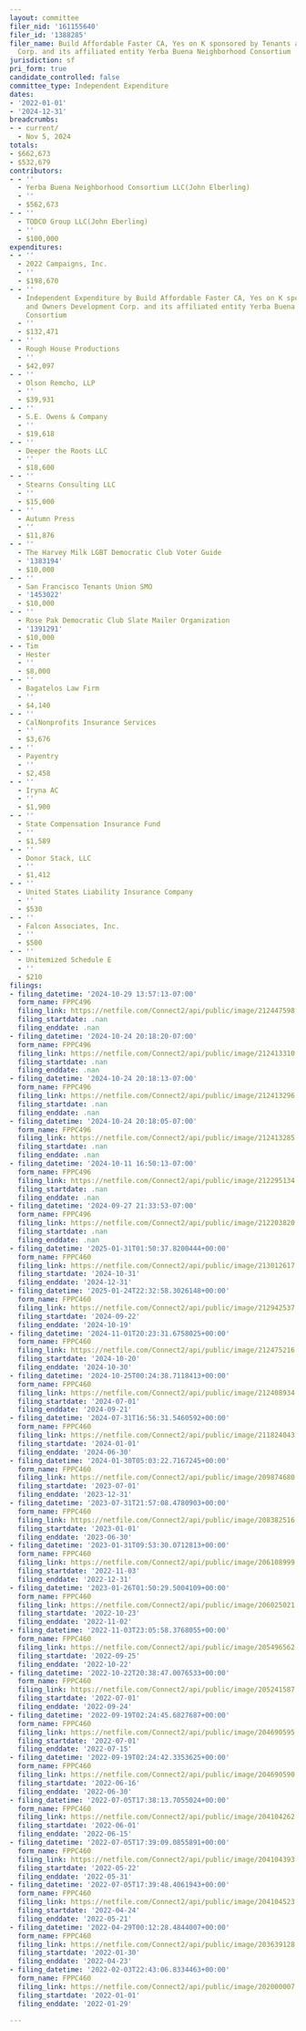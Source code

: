 ```yaml
---
layout: committee
filer_nid: '161155640'
filer_id: '1388285'
filer_name: Build Affordable Faster CA, Yes on K sponsored by Tenants and Owners Development
  Corp. and its affiliated entity Yerba Buena Neighborhood Consortium
jurisdiction: sf
pri_form: true
candidate_controlled: false
committee_type: Independent Expenditure
dates:
- '2022-01-01'
- '2024-12-31'
breadcrumbs:
- - current/
  - Nov 5, 2024
totals:
- $662,673
- $532,679
contributors:
- - ''
  - Yerba Buena Neighborhood Consortium LLC(John Elberling)
  - ''
  - $562,673
- - ''
  - TODCO Group LLC(John Eberling)
  - ''
  - $100,000
expenditures:
- - ''
  - 2022 Campaigns, Inc.
  - ''
  - $198,670
- - ''
  - Independent Expenditure by Build Affordable Faster CA, Yes on K sponsored by Tenants
    and Owners Development Corp. and its affiliated entity Yerba Buena Neighborhood
    Consortium
  - ''
  - $132,471
- - ''
  - Rough House Productions
  - ''
  - $42,097
- - ''
  - Olson Remcho, LLP
  - ''
  - $39,931
- - ''
  - S.E. Owens & Company
  - ''
  - $19,618
- - ''
  - Deeper the Roots LLC
  - ''
  - $18,600
- - ''
  - Stearns Consulting LLC
  - ''
  - $15,000
- - ''
  - Autumn Press
  - ''
  - $11,876
- - ''
  - The Harvey Milk LGBT Democratic Club Voter Guide
  - '1383194'
  - $10,000
- - ''
  - San Francisco Tenants Union SMO
  - '1453022'
  - $10,000
- - ''
  - Rose Pak Democratic Club Slate Mailer Organization
  - '1391291'
  - $10,000
- - Tim
  - Hester
  - ''
  - $8,000
- - ''
  - Bagatelos Law Firm
  - ''
  - $4,140
- - ''
  - CalNonprofits Insurance Services
  - ''
  - $3,676
- - ''
  - Payentry
  - ''
  - $2,458
- - ''
  - Iryna AC
  - ''
  - $1,900
- - ''
  - State Compensation Insurance Fund
  - ''
  - $1,589
- - ''
  - Donor Stack, LLC
  - ''
  - $1,412
- - ''
  - United States Liability Insurance Company
  - ''
  - $530
- - ''
  - Falcon Associates, Inc.
  - ''
  - $500
- - ''
  - Unitemized Schedule E
  - ''
  - $210
filings:
- filing_datetime: '2024-10-29 13:57:13-07:00'
  form_name: FPPC496
  filing_link: https://netfile.com/Connect2/api/public/image/212447598
  filing_startdate: .nan
  filing_enddate: .nan
- filing_datetime: '2024-10-24 20:18:20-07:00'
  form_name: FPPC496
  filing_link: https://netfile.com/Connect2/api/public/image/212413310
  filing_startdate: .nan
  filing_enddate: .nan
- filing_datetime: '2024-10-24 20:18:13-07:00'
  form_name: FPPC496
  filing_link: https://netfile.com/Connect2/api/public/image/212413296
  filing_startdate: .nan
  filing_enddate: .nan
- filing_datetime: '2024-10-24 20:18:05-07:00'
  form_name: FPPC496
  filing_link: https://netfile.com/Connect2/api/public/image/212413285
  filing_startdate: .nan
  filing_enddate: .nan
- filing_datetime: '2024-10-11 16:50:13-07:00'
  form_name: FPPC496
  filing_link: https://netfile.com/Connect2/api/public/image/212295134
  filing_startdate: .nan
  filing_enddate: .nan
- filing_datetime: '2024-09-27 21:33:53-07:00'
  form_name: FPPC496
  filing_link: https://netfile.com/Connect2/api/public/image/212203820
  filing_startdate: .nan
  filing_enddate: .nan
- filing_datetime: '2025-01-31T01:50:37.8200444+00:00'
  form_name: FPPC460
  filing_link: https://netfile.com/Connect2/api/public/image/213012617
  filing_startdate: '2024-10-31'
  filing_enddate: '2024-12-31'
- filing_datetime: '2025-01-24T22:32:58.3026148+00:00'
  form_name: FPPC460
  filing_link: https://netfile.com/Connect2/api/public/image/212942537
  filing_startdate: '2024-09-22'
  filing_enddate: '2024-10-19'
- filing_datetime: '2024-11-01T20:23:31.6758025+00:00'
  form_name: FPPC460
  filing_link: https://netfile.com/Connect2/api/public/image/212475216
  filing_startdate: '2024-10-20'
  filing_enddate: '2024-10-30'
- filing_datetime: '2024-10-25T00:24:38.7118413+00:00'
  form_name: FPPC460
  filing_link: https://netfile.com/Connect2/api/public/image/212408934
  filing_startdate: '2024-07-01'
  filing_enddate: '2024-09-21'
- filing_datetime: '2024-07-31T16:56:31.5460592+00:00'
  form_name: FPPC460
  filing_link: https://netfile.com/Connect2/api/public/image/211824043
  filing_startdate: '2024-01-01'
  filing_enddate: '2024-06-30'
- filing_datetime: '2024-01-30T05:03:22.7167245+00:00'
  form_name: FPPC460
  filing_link: https://netfile.com/Connect2/api/public/image/209874680
  filing_startdate: '2023-07-01'
  filing_enddate: '2023-12-31'
- filing_datetime: '2023-07-31T21:57:08.4780903+00:00'
  form_name: FPPC460
  filing_link: https://netfile.com/Connect2/api/public/image/208382516
  filing_startdate: '2023-01-01'
  filing_enddate: '2023-06-30'
- filing_datetime: '2023-01-31T09:53:30.0712813+00:00'
  form_name: FPPC460
  filing_link: https://netfile.com/Connect2/api/public/image/206108999
  filing_startdate: '2022-11-03'
  filing_enddate: '2022-12-31'
- filing_datetime: '2023-01-26T01:50:29.5004109+00:00'
  form_name: FPPC460
  filing_link: https://netfile.com/Connect2/api/public/image/206025021
  filing_startdate: '2022-10-23'
  filing_enddate: '2022-11-02'
- filing_datetime: '2022-11-03T23:05:58.3768055+00:00'
  form_name: FPPC460
  filing_link: https://netfile.com/Connect2/api/public/image/205496562
  filing_startdate: '2022-09-25'
  filing_enddate: '2022-10-22'
- filing_datetime: '2022-10-22T20:38:47.0076533+00:00'
  form_name: FPPC460
  filing_link: https://netfile.com/Connect2/api/public/image/205241587
  filing_startdate: '2022-07-01'
  filing_enddate: '2022-09-24'
- filing_datetime: '2022-09-19T02:24:45.6827687+00:00'
  form_name: FPPC460
  filing_link: https://netfile.com/Connect2/api/public/image/204690595
  filing_startdate: '2022-07-01'
  filing_enddate: '2022-07-15'
- filing_datetime: '2022-09-19T02:24:42.3353625+00:00'
  form_name: FPPC460
  filing_link: https://netfile.com/Connect2/api/public/image/204690590
  filing_startdate: '2022-06-16'
  filing_enddate: '2022-06-30'
- filing_datetime: '2022-07-05T17:38:13.7055024+00:00'
  form_name: FPPC460
  filing_link: https://netfile.com/Connect2/api/public/image/204104262
  filing_startdate: '2022-06-01'
  filing_enddate: '2022-06-15'
- filing_datetime: '2022-07-05T17:39:09.0855891+00:00'
  form_name: FPPC460
  filing_link: https://netfile.com/Connect2/api/public/image/204104393
  filing_startdate: '2022-05-22'
  filing_enddate: '2022-05-31'
- filing_datetime: '2022-07-05T17:39:48.4061943+00:00'
  form_name: FPPC460
  filing_link: https://netfile.com/Connect2/api/public/image/204104523
  filing_startdate: '2022-04-24'
  filing_enddate: '2022-05-21'
- filing_datetime: '2022-04-29T00:12:28.4844007+00:00'
  form_name: FPPC460
  filing_link: https://netfile.com/Connect2/api/public/image/203639128
  filing_startdate: '2022-01-30'
  filing_enddate: '2022-04-23'
- filing_datetime: '2022-02-03T22:43:06.8334463+00:00'
  form_name: FPPC460
  filing_link: https://netfile.com/Connect2/api/public/image/202000007
  filing_startdate: '2022-01-01'
  filing_enddate: '2022-01-29'

---
```

